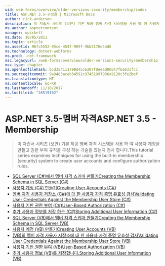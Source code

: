 ```yaml
---
uid: web-forms/overview/older-versions-security/membership/index
title: ASP.NET 3.5-구성원 | Microsoft Docs
author: rick-anderson
description: 이 자습서 시리즈 (보안) 기본 제공 멤버 자격 시스템을 사용 하 여 사용자 계정을 만들고 권한 부여 규칙을 구성 하는 기술을 있는지 검사 합니다.
ms.author: aspnetcontent
manager: wpickett
ms.date: 10/05/2011
ms.topic: article
ms.assetid: 96fc5552-05cd-4547-909f-9bb3176e44d6
ms.technology: dotnet-webforms
ms.prod: .net-framework
msc.legacyurl: /web-forms/overview/older-versions-security/membership
msc.type: chapter
ms.openlocfilehash: bcd354111798d45c6207f0eead00647f6a031fcc
ms.sourcegitcommit: 9a9483aceb34591c97451997036a9120c3fe2baf
ms.translationtype: HT
ms.contentlocale: ko-KR
ms.lasthandoff: 11/10/2017
ms.locfileid: "26519102"
---
```

<a name="aspnet-35---membership"></a><span data-ttu-id="ebdca-103">ASP.NET 3.5-멤버 자격</span><span class="sxs-lookup"><span data-stu-id="ebdca-103">ASP.NET 3.5 - Membership</span></span>
====================
> <span data-ttu-id="ebdca-104">이 자습서 시리즈 (보안) 기본 제공 멤버 자격 시스템을 사용 하 여 사용자 계정을 만들고 권한 부여 규칙을 구성 하는 기술을 있는지 검사 합니다.</span><span class="sxs-lookup"><span data-stu-id="ebdca-104">This tutorial series examines techniques for using the built-in membership (security) system to create user accounts and configure authorization rules.</span></span>


- [<span data-ttu-id="ebdca-105">SQL Server (C#)에서 멤버 자격 스키마 만들기</span><span class="sxs-lookup"><span data-stu-id="ebdca-105">Creating the Membership Schema in SQL Server (C#)</span></span>](creating-the-membership-schema-in-sql-server-cs.md)
- [<span data-ttu-id="ebdca-106">사용자 계정 (C#) 만들기</span><span class="sxs-lookup"><span data-stu-id="ebdca-106">Creating User Accounts (C#)</span></span>](creating-user-accounts-cs.md)
- [<span data-ttu-id="ebdca-107">멤버 자격 사용자 저장소 (C#)에 대 한 사용자 자격 증명 유효성 검사</span><span class="sxs-lookup"><span data-stu-id="ebdca-107">Validating User Credentials Against the Membership User Store (C#)</span></span>](validating-user-credentials-against-the-membership-user-store-cs.md)
- [<span data-ttu-id="ebdca-108">사용자 기반 권한 부여 (C#)</span><span class="sxs-lookup"><span data-stu-id="ebdca-108">User-Based Authorization (C#)</span></span>](user-based-authorization-cs.md)
- [<span data-ttu-id="ebdca-109">추가 사용자 정보를 저장 하는 (C#)</span><span class="sxs-lookup"><span data-stu-id="ebdca-109">Storing Additional User Information (C#)</span></span>](storing-additional-user-information-cs.md)
- [<span data-ttu-id="ebdca-110">SQL Server (VB)에서 멤버 자격 스키마 만들기</span><span class="sxs-lookup"><span data-stu-id="ebdca-110">Creating the Membership Schema in SQL Server (VB)</span></span>](creating-the-membership-schema-in-sql-server-vb.md)
- [<span data-ttu-id="ebdca-111">사용자 계정 (VB) 만들기</span><span class="sxs-lookup"><span data-stu-id="ebdca-111">Creating User Accounts (VB)</span></span>](creating-user-accounts-vb.md)
- [<span data-ttu-id="ebdca-112">(VB)의 멤버 자격 사용자 저장소에 대 한 사용자 자격 증명 유효성 검사</span><span class="sxs-lookup"><span data-stu-id="ebdca-112">Validating User Credentials Against the Membership User Store (VB)</span></span>](validating-user-credentials-against-the-membership-user-store-vb.md)
- [<span data-ttu-id="ebdca-113">사용자 기반 권한 부여 (VB)</span><span class="sxs-lookup"><span data-stu-id="ebdca-113">User-Based Authorization (VB)</span></span>](user-based-authorization-vb.md)
- [<span data-ttu-id="ebdca-114">추가 사용자 정보 (VB)를 저장합니다.</span><span class="sxs-lookup"><span data-stu-id="ebdca-114">Storing Additional User Information (VB)</span></span>](storing-additional-user-information-vb.md)

